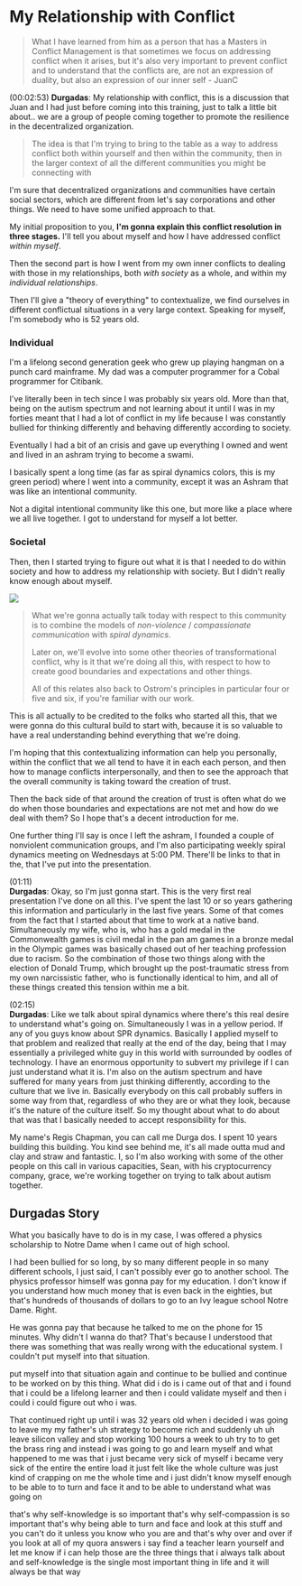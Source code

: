 # My Relationship with Conflict

> What I have learned from him as a person that has a Masters in Conflict Management is that sometimes we focus on addressing conflict when it arises, but it's also very important to prevent conflict and to understand that the conflicts are, are not an expression of duality, but also an expression of our inner self - JuanC

(00:02:53)
**Durgadas**:    My relationship with conflict, this is a discussion that Juan and I had just before coming into this training, just to talk a little bit about.. we are a group of people coming together to promote the resilience in the decentralized organization. 

> The idea is that I'm trying to bring to the table as a way to address conflict both within yourself and then within the community, then in the larger context of all the different communities you might be connecting with

I'm sure that decentralized organizations and communities have certain social sectors, which are different from let's say corporations and other things. We need to have some unified approach to that. 

My initial proposition to you, **I'm gonna explain this conflict resolution in three stages.** I'll tell you about myself and how I have addressed conflict _within myself_. 

Then the second part is how I went from my own inner conflicts to dealing with those in my relationships, both _with society_ as a whole, and within my _individual relationships_. 

Then I'll give a "theory of everything"  to contextualize, we find ourselves in different conflictual situations in a very large context. Speaking for myself, I'm somebody who is 52 years old. 

### Individual
I'm a lifelong second generation geek who grew up playing hangman on a punch card mainframe. My dad was a computer programmer for a Cobal programmer for Citibank.  

I've literally been in tech since I was probably six years old. More than that, being on the autism spectrum and not learning about it until I was in my forties meant that I had a lot of conflict in my life because I was constantly bullied for thinking differently and behaving differently according to society. 

Eventually I had a bit of an crisis and gave up everything I owned and went and lived in an ashram trying to become a swami. 

I basically spent a long time (as far as spiral dynamics colors, this is my green period) where I went into a community, except it was an Ashram that was like an intentional community.

Not a digital intentional community like this one, but more like a place where we all live together. I got to understand for myself a lot better. 

### Societal

Then, then I started trying to figure out what it is that I needed to do within society and how to address my relationship with society. But I didn't really know enough about myself. 

![](https://i.imgur.com/BBkYlRd.png)

> What we're gonna actually talk today with respect to this community is to combine the models of _non-violence_ / _compassionate communication_ with _spiral dynamics_. 
> 
> Later on, we'll evolve into some other theories of transformational conflict, why is it that we're doing all this, with respect to how to create good boundaries and expectations and other things. 
> 
> All of this relates also back to Ostrom's principles in particular four or five and six, if you're familiar with our work.  

This is all actually to be credited to the folks who started all this, that we were gonna do this cultural build to start with, because it is so valuable to have a real understanding behind everything that we're doing. 

I'm hoping that this contextualizing information can help you personally, within the conflict that we all tend to have it in each each person, and then how to manage conflicts interpersonally, and then to see the approach that the overall community is taking toward the creation of trust. 

Then the back side of that around the creation of trust is often what do we do when those boundaries and expectations are not met and how do we deal with them? So I hope that's a decent introduction for me.  

One further thing I'll say is once I left the ashram, I founded a couple of nonviolent communication groups, and I'm also participating weekly spiral dynamics meeting on Wednesdays at 5:00 PM. There'll be links to that in the, that I've put into the presentation. 

(01:11)    
**Durgadas**:    Okay, so I'm just gonna start. This is the very first real presentation I've done on all this. I've spent the last 10 or so years gathering this information and particularly in the last five years. Some of that comes from the fact that I started about that time to work at a native band. Simultaneously my wife, who is, who has a gold medal in the Commonwealth games is civil medal in the pan am games in a bronze medal in the Olympic games was basically chased out of her teaching profession due to racism. So the combination of those two things along with the election of Donald Trump, which brought up the post-traumatic stress from my own narcissistic father, who is functionally identical to him, and all of these things created this tension within me a bit.  

(02:15)    
**Durgadas**:    Like we talk about spiral dynamics where there's this real desire to understand what's going on. Simultaneously I was in a yellow period. If any of you guys know about SPR dynamics. Basically I applied myself to that problem and realized that really at the end of the day, being that I may essentially a privileged white guy in this world with surrounded by oodles of technology. I have an enormous opportunity to subvert my privilege if I can just understand what it is. I'm also on the autism spectrum and have suffered for many years from just thinking differently, according to the culture that we live in. Basically everybody on this call probably suffers in some way from that, regardless of who they are or what they look, because it's the nature of the culture itself. So my thought about what to do about that was that I basically needed to accept responsibility for this.  

My name's Regis Chapman, you can call me Durga dos. I spent 10 years building this building. You kind see behind me, it's all made outta mud and clay and straw and fantastic. I, so I'm also working with some of the other people on this call in various capacities, Sean, with his cryptocurrency company, grace, we're working together on trying to talk about autism together. 


## Durgadas Story
What you basically have to do is in my case, I was offered a physics scholarship to Notre Dame when I came out of high school. 

I had been bullied for so long, by so many different people in so many different schools, I just said, I can't possibly ever go to another school. The physics professor himself was gonna pay for my education. I don't know if you understand how much money that is even back in the eighties, but that's hundreds of thousands of dollars to go to an Ivy league school Notre Dame. Right. 

He was gonna pay that because he talked to me on the phone for 15 minutes. Why didn't I wanna do that? That's because I understood that there was something that was really wrong with the educational system. I couldn't put myself into that situation. 

put myself into that situation again and continue to be bullied and continue to be worked on by this thing. What did i do is i came out of that and i found that i could be a lifelong learner and then i could validate myself and then i could i could figure out who i was. 

That continued right up until i was 32 years old when i decided i was going to leave my my father's uh strategy to become rich and suddenly uh uh leave silicon valley and stop working 100 hours a week to uh try to to get the brass ring and instead i was going to go and learn myself and what happened to me was that i just became very sick of myself i became very sick of the entire the entire load it just felt like the whole culture was just kind of crapping on me the whole time and i just didn't know myself enough to be able to to turn and face it and to be able to understand what was going on 

that's why self-knowledge is so important that's why self-compassion is so important that's why being able to turn and face and look at this stuff and you can't do it unless you know who you are and that's why over and over if you look at all of my quora answers i say find a teacher learn yourself and let me know if i can help those are the three things that i always talk about and self-knowledge is the single most important thing in life and it will
always be that way